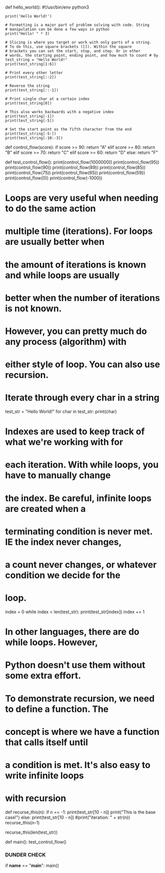 
def hello_world():
    #!/usr/bin/env python3

    print('Hello World!')

    # Formatting is a major part of problem solving with code. String
    # manipulation can be done a few ways in python
    print("Hello! " * 3)

    # Slicing is where you target or work with only parts of a string.
    # To do this, use square brackets ([]). Within the square 
    # brackets you can set the start, stop, and step. Or in other 
    # words, the starting point, ending point, and how much to count # by
    test_string = "Hello World!"
    print(test_string[1:6])

    # Print every other letter
    print(test_string[::2])

    # Reverse the string
    print(test_string[::-1])

    # Print single char at a certain index 
    print(test_string[0])

    # This also works backwards with a negative index
    print(test_string[-1])
    print(test_string[-5])

    # Set the start point as the fifth character from the end
    print(test_string[-5:])
    print(test_string[-10:-3])

def control_flow(score):
  if score >= 90:
    return "A"
  elif score >= 80:
    return "B"
  elif score >= 70:
    return "C"
  elif score >= 60:
    return "D"
  else:
    return "F"

def test_control_flow():
  print(control_flow(1000000))
  print(control_flow(95))
  print(control_flow(90))
  print(control_flow(89))
  print(control_flow(85))
  print(control_flow(75))
  print(control_flow(65))
  print(control_flow(59))
  print(control_flow(0))
  print(control_flow(-1000))

# Loops are very useful when needing to do the same action 
# multiple time (iterations). For loops are usually better when 
# the amount of iterations is known and while loops are usually
# better when the number of iterations is not known. 
#
# However, you can pretty much do any process (algorithm) with 
# either style of loop. You can also use recursion.

# Iterate through every char in a string
test_str = "Hello World!"
for char in test_str:
  print(char)

# Indexes are used to keep track of what we're working with for
# each iteration. With while loops, you have to manually change
# the index. Be careful, infinite loops are created when a 
# terminating condition is never met. IE the index never changes,
# a count never changes, or whatever condition we decide for the 
# loop. 
index = 0
while index < len(test_str):
  print(test_str[index])
  index += 1

# In other languages, there are do while loops. However,
# Python doesn't use them without some extra effort. 

# To demonstrate recursion, we need to define a function. The 
# concept is where we have a function that calls itself until
# a condition is met. It's also easy to write infinite loops
# with recursion
def recurse_this(n):
  if n == -1:
    print(test_str[10 - n])
    print("This is the base case!")
  else:
    print(test_str[10 - n])
    #print("iteration: " + str(n))
    recurse_this(n-1)

recurse_this(len(test_str))

def main():
    test_control_flow()


### DUNDER CHECK ###
if __name__ == "__main__":
  main()
